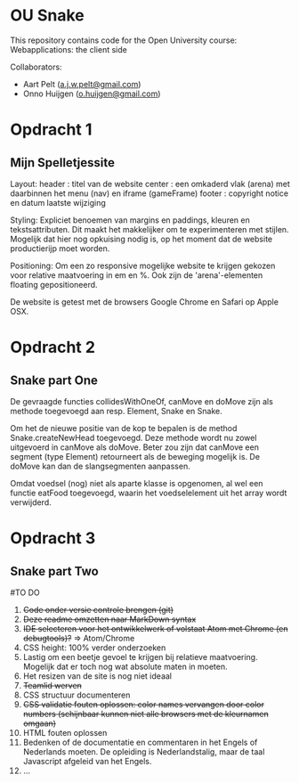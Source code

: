 # OU Snake

This repository contains code for the Open University course: Webapplications: the client side

Collaborators:
* Aart Pelt (a.j.w.pelt@gmail.com)
* Onno Huijgen (o.huijgen@gmail.com)

# Opdracht 1
## Mijn Spelletjessite

Layout:
header : titel van de website
center : een omkaderd vlak (arena) met daarbinnen het menu (nav) en iframe (gameFrame)
footer : copyright notice en datum laatste wijziging

Styling:
Expliciet benoemen van margins en paddings, kleuren en tekstsattributen. Dit maakt het makkelijker
om te experimenteren met stijlen. Mogelijk dat hier nog opkuising nodig is, op het moment dat de
website productierijp moet worden.

Positioning:
Om een zo responsive mogelijke website te krijgen gekozen voor relative maatvoering in em en %.
Ook zijn de 'arena'-elementen floating gepositioneerd.

De website is getest met de browsers Google Chrome en Safari op Apple OSX.

# Opdracht 2
## Snake part One

De gevraagde functies collidesWithOneOf, canMove en doMove zijn als methode toegevoegd
aan resp. Element, Snake en Snake.

Om het de nieuwe positie van de kop te bepalen is de method Snake.createNewHead toegevoegd. Deze methode wordt nu zowel uitgevoerd in canMove als doMove. Beter zou zijn dat canMove een segment (type Element) retourneert als de beweging mogelijk is. De doMove kan dan de slangsegmenten aanpassen. 

Omdat voedsel (nog) niet als aparte klasse is opgenomen, al wel een functie eatFood toegevoegd, waarin het voedselelement uit het array wordt verwijderd.

# Opdracht 3
## Snake part Two

<not yet implemented>


#TO DO
1. ~~Code onder versie controle brengen (git)~~
2. ~~Deze readme omzetten naar MarkDown syntax~~
3. ~~IDE selecteren voor het ontwikkelwerk of volstaat Atom met Chrome (en debugtools)?~~ => Atom/Chrome
4. CSS height: 100% verder onderzoeken
5. Lastig om een beetje gevoel te krijgen bij relatieve maatvoering. Mogelijk dat er toch nog wat absolute maten in moeten.
6. Het resizen van de site is nog niet ideaal
7. ~~Teamlid werven~~
8. CSS structuur documenteren
9. ~~CSS validatie fouten oplossen: color names vervangen door color numbers (schijnbaar kunnen niet alle browsers met de kleurnamen omgaan)~~
10. HTML fouten oplossen
11. Bedenken of de documentatie en commentaren in het Engels of Nederlands moeten. De opleiding is Nederlandstalig, maar de taal Javascript afgeleid van het Engels.
12. ...
